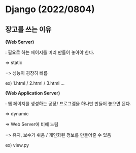 # Django **(2022/0804)**



## 장고를 쓰는 이유

**(Web Server)**

: 필요로 하는 페이지를 미리 만들어 놓아야 한다.

=> static

=> 성능이 굉장히 빠름 

ex) 1.html /  2.html / 3.html ...



**(Web Application Server)**

: 웹 페이지를 생성하는 공장/ 프로그램을 하나만 만들어 놓으면 된다.

=> dynamic

=> Web Server에 비해 느림 

=> 유지, 보수가 쉬움 / 개인화된 정보를 만들어줄 수 있음

ex) view.py

